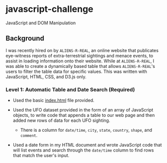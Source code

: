 # javascript-challenge
JavaScript and DOM Manipulation

## Background

I was recently hired on by `ALIENS-R-REAL`, an online website that publicates eye-witness reports of extra-terrestrial sightings and menace events, to assist in loading information onto their website. While at `ALIENS-R-REAL`, I was able to create a dynamically based table that allows `ALIENS-R-REAL`'s users to filter the table data for specific values. This was written with JavaScript, HTML, CSS, and D3.js only. 

### Level 1: Automatic Table and Date Search (Required)

* Used the basic [index.html](StarterCode/index.html) file provided.

* Used the UFO dataset provided in the form of an array of JavaScript objects, to write code that appends a table to our web page and then added new rows of data for each UFO sighting.

  * There is a column for `date/time`, `city`, `state`, `country`, `shape`, and `comment`.

* Used a date form in my HTML document and wrote JavaScript code that will list events and search through the `date/time` column to find rows that match the user's input.
